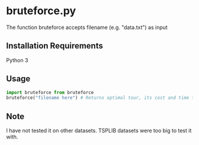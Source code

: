 # bruteforce.py

The function bruteforce accepts filename (e.g. "data.txt") as input

## Installation Requirements

Python 3

## Usage

```python
import bruteforce from bruteforce
bruteforce("filename here") # Returns optimal tour, its cost and time taken
```

## Note

I have not tested it on other datasets. TSPLIB datasets were too big to test it with.
